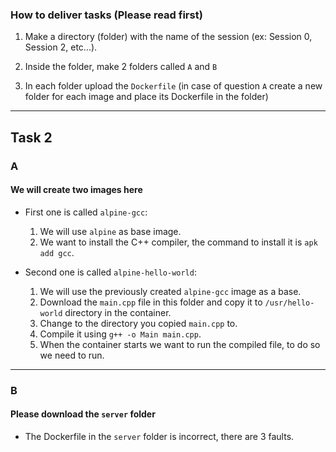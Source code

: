 ### How to deliver tasks (Please read first) 


1. Make a directory (folder) with the name of the session (ex: Session 0, Session 2, etc...).

2. Inside the folder, make 2 folders called `A` and `B`

3. In each folder upload the `Dockerfile` (in case of question `A` create a new folder for each image and place its Dockerfile in the folder)

---

## Task 2

### A

#### We will create two images here

* First one is called `alpine-gcc`:
  1) We will use `alpine` as base image.
  2) We want to install the C++ compiler, the command to install it is `apk add gcc`.

* Second one is called `alpine-hello-world`:
  1) We will use the previously created `alpine-gcc` image as a base.
  2) Download the `main.cpp` file in this folder and copy it to `/usr/hello-world` directory in the container.
  3) Change to the directory you copied `main.cpp` to.
  4) Compile it using `g++ -o Main main.cpp`.
  5) When the container starts we want to run the compiled file, to do so we need to run.

---

### B

#### Please download the `server` folder 

* The Dockerfile in the `server` folder is incorrect, there are 3 faults.
